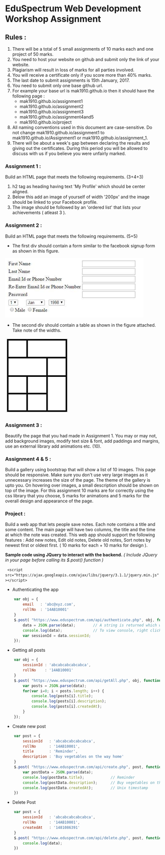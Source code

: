 # EduSpectrum Web Development Workshop Assignment

## Rules :

1. There will be a total of 5 small assignments of 10 marks each and one project of 50 marks.
2. You need to host your website on github and submit only the link of your website.
3. Plagiarism will result in loss of marks for all parties involved. 
4. You will receive a certificate only if you score more than 40% marks.
5. The last date to submit assignments is 15th January, 2017. 
6. You need to submit only one base github url.
7. For example your base url is mak1910.github.io then it should have the following page :
	* mak1910.github.io/assignment1
	* mak1910.github.io/assignment2
	* mak1910.github.io/assignment3
	* mak1910.github.io/assignment4and5
	* mak1910.github.io/project
8. All naming conventions used in this document are case-sensitive. Do not change mak1910.github.io/assignment1 to mak1910.github.io/Assignment1 or mak1910.github.io/assignment_1.
9. There will be about a week's gap between declaring the results and giving out the certificates. During this period you will be allowed to discuss with us if you believe you were unfairly marked. 

### Assignment 1 : 

Build an HTML page that meets the following requirements. (3+4+3)
1. h2 tag as heading having text 'My Profile' which should be center aligned.
2. Below this add an image of yourself of width '200px' and the image should be linked to your Facebook profile.
3. The image should be followed by an 'ordered list' that lists your achievements ( atleast 3 ).

### Assignment 2 : 

Build an HTML page that meets the following requirements. (5+5)

* The first div should contain a form similar to the facebook signup form as shown in this figure.

![Signup parameters](Resources/1.jpg)

* The second div should contain a table as shown in the figure attached. Take note of the widths.

![Table structure](Resources/2.jpg)

### Assignment 3 : 

Beautify the page that you had made in Assignment 1. You may or may not, add background images, modify text size & font, add paddings and margins, use an external library add animations etc. (10).

### Assignment 4 & 5 : 

Build a gallery using bootstrap that will show a list of 10 images. This page should be responsive. Make sure you don't use very large images as it unnecessary increases the size of the page. The theme of the gallery is upto you. On hovering over images, a small description should be shown on top of the image. For this assignment 10 marks are for correctly using the css library that you choose, 5 marks for animations and 5 marks for the overall design and appearance of the page.


### Project : 

Build a web app that lets people save notes. Each note contains a title and some content. The main page will have two columns, the title and the time at which the note was created. This web app should support the following features : Add new notes, Edit old notes, Delete old notes, Sort notes by newest first or oldest first. ( 10 marks for each + 10 marks for design ).

__Sample code using JQuery to interact with the backend.__ 
_( Include JQuery in your page before calling its $.post() function )_

` <script src="https://ajax.googleapis.com/ajax/libs/jquery/3.1.1/jquery.min.js"></script>`

* Authenticating the app
```javascript
	var obj = {
		email 	: 'abc@xyz.com',
		rollNo 	: '14AB10001'
	}
	$.post( "https://www.eduspectrum.com/api/authenticate.php", obj, function( data ) {
		data = JSON.parse(data);		// A string is returned which we convert to an object.
		console.log(data);				// To view console, right click and choose inspect element option. 
		var sessionId = data.sessionId; 
	});
```
* Getting all posts 
```javascript
	var obj = {
		sessionId : 'abcabcabcabcabca',
		rollNo 	  : '14AB10001'
	}
	$.post( "https://www.eduspectrum.com/api/getAll.php", obj, function( data ) {
		var posts = JSON.parse(data);
		for(var i=0; i < posts.length; i++) {
			console.log(posts[i].title);
			console.log(posts[i].description);
			console.log(posts[i].createdAt);
		}
	});
```
* Create new post
```javascript
	var post = {
		sessionId 	: 'abcabcabcabcabca',
		rollNo 	  	: '14AB10001',
		title 		: 'Reminder',
		description : 'Buy vegetables on the way home'
	}
	$.post( "https://www.eduspectrum.com/api/create.php", post, function(data) {
		var postData = JSON.parse(data);
		console.log(postData.title);			// Reminder
		console.log(postData.description);		// Buy vegetables on the way home
		console.log(postData.createdAt);		// Unix timestamp
	})
```
* Delete Post
```javascript
	var post = {
		sessionId 	: 'abcabcabcabcabca',
		rollNo		: '14AB10001',
		createdAt 	: '1481086391'
	}
	$.post( "https://www.eduspectrum.com/api/delete.php", post, function(data) {
		console.log(data);
	})
```